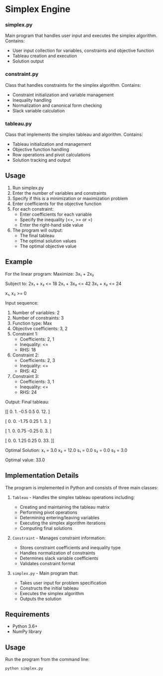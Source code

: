 # Simplex Engine 

### simplex.py
Main program that handles user input and executes the simplex algorithm. Contains:
- User input collection for variables, constraints and objective function
- Tableau creation and execution
- Solution output

### constraint.py 
Class that handles constraints for the simplex algorithm. Contains:
- Constraint initialization and variable management
- Inequality handling
- Normalization and canonical form checking
- Slack variable calculation
### tableau.py
Class that implements the simplex tableau and algorithm. Contains:
- Tableau initialization and management
- Objective function handling
- Row operations and pivot calculations
- Solution tracking and output

## Usage
1. Run simplex.py
2. Enter the number of variables and constraints
3. Specify if this is a minimization or maximization problem
4. Enter coefficients for the objective function
5. For each constraint:
   - Enter coefficients for each variable
   - Specify the inequality (<=, >= or =)
   - Enter the right-hand side value
6. The program will output:
   - The final tableau
   - The optimal solution values
   - The optimal objective value

## Example
For the linear program:
Maximize: 3x₁ + 2x₂

Subject to:
2x₁ + x₂ <= 18
2x₁ + 3x₂ <= 42
3x₁ + x₂ <= 24

x₁, x₂ >= 0

Input sequence:
1. Number of variables: 2
2. Number of constraints: 3
3. Function type: Max
4. Objective coefficients: 3, 2
5. Constraint 1:
   - Coefficients: 2, 1
   - Inequality: <=
   - RHS: 18
6. Constraint 2:
   - Coefficients: 2, 3
   - Inequality: <=
   - RHS: 42
7. Constraint 3:
   - Coefficients: 3, 1
   - Inequality: <=
   - RHS: 24

Output:
Final tableau:

[[ 0.    1.   -0.5   0.5   0.   12.  ]

 [ 0.    0.   -1.75  0.25  1.    3.  ]

 [ 1.    0.    0.75 -0.25  0.    3.  ]

 [ 0.    0.    1.25  0.25  0.   33.  ]]

Optimal Solution:
x₁ = 3.0
x₂ = 12.0
s₁ = 0.0
s₂ = 0.0
s₃ = 3.0

Optimal value: 33.0

## Implementation Details

The program is implemented in Python and consists of three main classes:

1. `Tableau` - Handles the simplex tableau operations including:
   - Creating and maintaining the tableau matrix
   - Performing pivot operations
   - Determining entering/leaving variables
   - Executing the simplex algorithm iterations
   - Computing final solutions

2. `Constraint` - Manages constraint information:
   - Stores constraint coefficients and inequality type
   - Handles normalization of constraints
   - Determines slack variable coefficients
   - Validates constraint format

3. `simplex.py` - Main program that:
   - Takes user input for problem specification
   - Constructs the initial tableau
   - Executes the simplex algorithm
   - Outputs the solution

## Requirements

- Python 3.6+
- NumPy library

## Usage

Run the program from the command line:

```bash
python simplex.py
```



